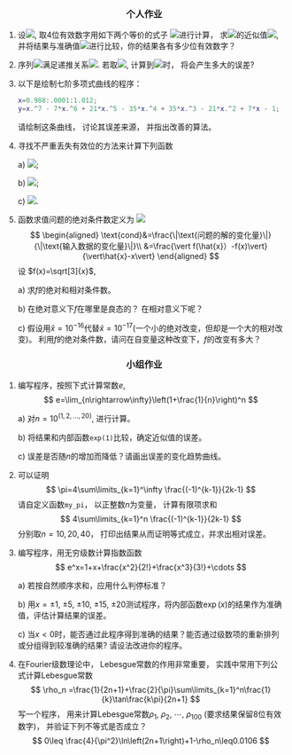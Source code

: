 ### <center>个人作业</center>

1.  设<img src="http://latex.codecogs.com/gif.latex?a=1000" />, 取4位有效数字用如下两个等价的式子
  <img src="http://latex.codecogs.com/gif.latex?x=\sqrt{a+1}-\sqrt{a}, \; x=\frac{1}{\sqrt{a+1}+\sqrt{a}}" />进行计算， 求<img src="http://latex.codecogs.com/gif.latex? x" />的近似值<img src="http://latex.codecogs.com/gif.latex?\hat{x}" />, 并将结果与准确值<img src="http://latex.codecogs.com/gif.latex?x=0.015 807 437\dots" />进行比较，你的结果各有多少位有效数字？

2. 序列<img src="http://latex.codecogs.com/gif.latex?\{y_k\}" />满足递推关系<img src="http://latex.codecogs.com/gif.latex?y_n=5y_{n-1}-2, n=1,2,\dots" />. 若取<img src="http://latex.codecogs.com/gif.latex?y_0=1.73" />, 计算到<img src="http://latex.codecogs.com/gif.latex?y_{10}" />时， 将会产生多大的误差? 

3. 以下是绘制七阶多项式曲线的程序：

   ```matlab
   x=0.988:.0001:1.012;
   y=x.^7 - 7*x.^6 + 21*x.^5 - 35*x.^4 + 35*x.^3 - 21*x.^2 + 7*x - 1;
   ```

   请绘制这条曲线， 讨论其误差来源， 并指出改善的算法。

4. 寻找不严重丢失有效位的方法来计算下列函数

   a) <img src="http://latex.codecogs.com/gif.latex?\sqrt{x^2+1}-x" />;

   b) <img src="http://latex.codecogs.com/gif.latex?e^x-x" />;

   c) <img src="http://latex.codecogs.com/gif.latex?\sin(x)-\tan(x)" />.

5. 函数求值问题的绝对条件数定义为
<img src="http://latex.codecogs.com/gif.latex?\begin{aligned}
   \text{cond}&=\frac{\|\text{问题的解的变化量}\|}{\|\text{输入数据的变化量}\|}\\
   &=\frac{\vert f(\hat{x}）-f(x)\vert}{\vert\hat{x}-x\vert}
   \end{aligned}" />
   $$
   \begin{aligned}
   \text{cond}&=\frac{\|\text{问题的解的变化量}\|}{\|\text{输入数据的变化量}\|}\\
   &=\frac{\vert f(\hat{x}）-f(x)\vert}{\vert\hat{x}-x\vert}
   \end{aligned}
   $$
   设 $f(x)=\sqrt[3]{x}$,

   a)  求$f$的绝对和相对条件数。

   b)  在绝对意义下$f$在哪里是良态的？ 在相对意义下呢？

   c)  假设用$\hat{x}=10^{-16}​$代替$\hat{x}=10^{-17}​$ (一个小的绝对改变，但却是一个大的相对改变)。 利用$f$的绝对条件数，请问在自变量这种改变下，$f​$的改变有多大？


### <center>小组作业</center>

1. 编写程序，按照下式计算常数$e$,    
   $$
   e=\lim_{n\rightarrow\infty}\left(1+\frac{1}{n}\right)^n
   $$  
   
   a) 对$n=10^{(1,2,…,20)}$, 进行计算。

   b) 将结果和内部函数`exp(1)`比较，确定近似值的误差。

   c) 误差是否随$n$的增加而降低？请画出误差的变化趋势曲线。

2. 可以证明
   $$
   \pi=4\sum\limits_{k=1}^\infty \frac{(-1)^{k-1}}{2k-1}
   $$
   请自定义函数`my_pi`， 以正整数$n$为变量， 计算有限项求和
   $$
   4\sum\limits_{k=1}^n \frac{(-1)^{k-1}}{2k-1}
   $$
   分别取$n=10, 20, 40$， 打印出结果从而证明等式成立，并求出相对误差。

3. 编写程序，用无穷级数计算指数函数
   $$
   e^x=1+x+\frac{x^2}{2!}+\frac{x^3}{3!}+\cdots
   $$
    
   a) 若按自然顺序求和，应用什么判停标准？

   b) 用$x=\pm 1$, $\pm 5$, $\pm 10$,  $\pm 15$, $\pm 20$测试程序，将内部函数$\exp(x)$的结果作为准确值，评估计算结果的误差。

   c) 当$x<0$时，能否通过此程序得到准确的结果？能否通过级数项的重新排列或分组得到较准确的结果?  请设法改进你的程序。

4. 在Fourier级数理论中， Lebesgue常数的作用非常重要， 实践中常用下列公式计算Lebesgue常数
   $$
   \rho_n =\frac{1}{2n+1}+\frac{2}{\pi}\sum\limits_{k=1}^n\frac{1}{k}\tan\frac{k\pi}{2n+1}   
   $$
   写一个程序， 用来计算Lebesgue常数$\rho_1$, $\rho_2$, $\cdots$, $\rho_{100}$ (要求结果保留8位有效数字)， 并验证下列不等式是否成立？
   $$
   0\leq \frac{4}{\pi^2}\ln\left(2n+1\right)+1-\rho_n\leq0.0106
   $$
